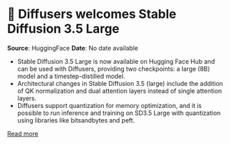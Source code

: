 # 🧨 Diffusers welcomes Stable Diffusion 3.5 Large

**Source**: HuggingFace
**Date**: No date available

- Stable Diffusion 3.5 Large is now available on Hugging Face Hub and can be used with Diffusers, providing two checkpoints: a large (8B) model and a timestep-distilled model.
- Architectural changes in Stable Diffusion 3.5 (large) include the addition of QK normalization and dual attention layers instead of single attention layers.
- Diffusers support quantization for memory optimization, and it is possible to run inference and training on SD3.5 Large with quantization using libraries like bitsandbytes and peft.

[Read more](https://huggingface.co/blog/sd3-5)
